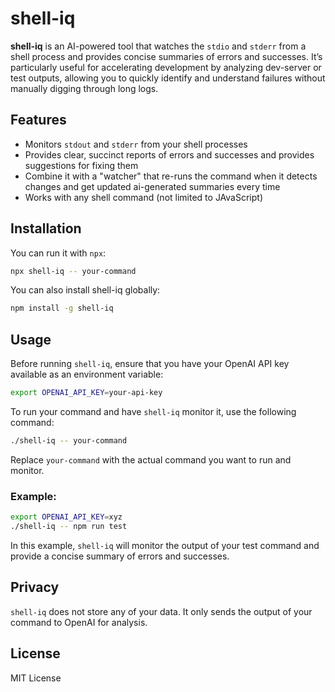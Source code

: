 # shell-iq

**shell-iq** is an AI-powered tool that watches the `stdio` and `stderr` from a shell process and provides concise summaries of errors and successes. It’s particularly useful for accelerating development by analyzing dev-server or test outputs, allowing you to quickly identify and understand failures without manually digging through long logs.

## Features

- Monitors `stdout` and `stderr` from your shell processes
- Provides clear, succinct reports of errors and successes and provides suggestions for fixing them
- Combine it with a "watcher" that re-runs the command when it detects changes and get updated ai-generated summaries every time
- Works with any shell command (not limited to JAvaScript)

## Installation

You can run it with `npx`:

```bash
npx shell-iq -- your-command
```

You can also install shell-iq globally:

```bash
npm install -g shell-iq
```

## Usage

Before running `shell-iq`, ensure that you have your OpenAI API key available as an environment variable:

```bash
export OPENAI_API_KEY=your-api-key
```

To run your command and have `shell-iq` monitor it, use the following command:

```bash
./shell-iq -- your-command
```

Replace `your-command` with the actual command you want to run and monitor.

### Example:

```bash
export OPENAI_API_KEY=xyz
./shell-iq -- npm run test
```

In this example, `shell-iq` will monitor the output of your test command and provide a concise summary of errors and successes.

## Privacy

`shell-iq` does not store any of your data. It only sends the output of your command to OpenAI for analysis.

## License

MIT License
